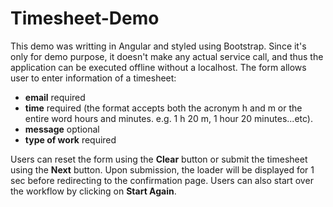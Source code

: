 # Timesheet-Demo
This demo was writting in Angular and styled using Bootstrap. Since it's only for demo purpose, it doesn't make any actual service call, and thus the application can be executed offline without a localhost.
The form allows user to enter information of a timesheet:
- **email** required
- **time** required (the format accepts both the acronym h and m or the entire word hours and minutes. e.g. 1 h 20 m, 1 hour 20 minutes...etc).
- **message** optional
- **type of work** required

Users can reset the form using the **Clear** button or submit the timesheet using the **Next** button. Upon submission, the loader will be displayed for 1 sec before redirecting to the confirmation page. Users can also start over the workflow by clicking on **Start Again**. 
